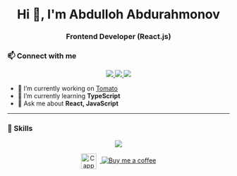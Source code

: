 <h1 align="center">Hi 👋, I'm Abdulloh Abdurahmonov</h1>  
<h3 align="center">Frontend Developer (React.js)</h3>  

### 📫 Connect with me  
<p align="center">
  <a href="mailto:abdurahmonovabdulloh379@gmail.com">
    <img src="https://img.shields.io/badge/Email-Abdurahmonovabdulloh379@gmail.com-blue?logo=gmail&style=for-the-badge" />
  </a>
  <a href="https://github.com/cxAbdulloh">
    <img src="https://img.shields.io/badge/Github-CxAbdulloh-black?logo=github&style=for-the-badge" />
  </a>
  <a href="https://www.linkedin.com/in/abdulloh-abdurahmonov-149a3228b/">
    <img src="https://img.shields.io/badge/Linkedin-Abdulloh%20Abdurahmonov-blue?logo=linkedin&style=for-the-badge" />
  </a>
</p>

- 🔭 I’m currently working on [Tomato](https://github.com/cxAbdulloh/Tomato.git)  
- 🌱 I’m currently learning **TypeScript**  
- 💬 Ask me about **React, JavaScript**  

---

### 🧠 Skills

<p align="center">
  <img src="https://skillicons.dev/icons?i=html,css,js,ts,react,nextjs,tailwind,bootstrap,figma,git,github,vscode,vite" />
</p>

<p align="center">
  <a href="https://www.buymeacoffee.com/abdulloh" target="_blank">
    <img 
      src="https://cdn-icons-png.flaticon.com/512/924/924514.png" 
      alt="Cappuccino" 
      width="35" 
      style="vertical-align: middle; margin-right: 8px;"
    />
    <img 
      src="https://img.shields.io/badge/Buy%20me%20a%20coffee-fuchsia?style=for-the-badge&logo=buymeacoffee&logoColor=white" 
      alt="Buy me a coffee"
    />
  </a>
</p>

